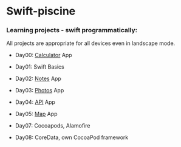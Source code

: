 # Swift-piscine
### Learning projects - swift programmatically:
All projects are appropriate for all devices even in landscape mode.

- Day00: [Calculator](https://github.com/LidiaGr/Swift-piscine/tree/main/day00) App   

- Day01: Swift Basics

- Day02: [Notes](https://github.com/LidiaGr/Swift_piscine/blob/main/day02) App

- Day03: [Photos](https://github.com/LidiaGr/Swift_piscine/tree/main/day03) App

- Day04: [API](https://github.com/LidiaGr/Swift_piscine/tree/main/day04) App

- Day05: [Map](https://github.com/LidiaGr/Swift_piscine/tree/main/day05) App

- Day07: Cocoapods, Alamofire 

- Day08: CoreData, own CocoaPod framework

